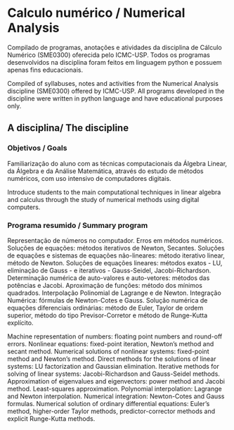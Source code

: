 # **Calculo numérico** / **Numerical Analysis**

Compilado de programas, anotações e atividades da disciplina de Cálculo Numérico (SME0300) oferecida pelo ICMC-USP. Todos os programas desenvolvidos na disciplina foram feitos em linguagem python e possuem apenas fins educacionais.

Compiled of syllabuses, notes and activities from the Numerical Analysis discipline (SME0300) offered by ICMC-USP. All programs developed in the discipline were written in python language and have educational purposes only.

## A disciplina/ The discipline

### Objetivos / Goals

Familiarização do aluno com as técnicas computacionais da Álgebra Linear, da Álgebra e da Análise Matemática, através do estudo de métodos numéricos, com uso intensivo de computadores digitais.
 
Introduce students to the main computational techniques in linear algebra and calculus through the study of numerical methods using digital computers.

### Programa resumido / Summary program

Representação de números no computador. Erros em métodos numéricos. Soluções de equações: métodos iterativos de Newton, Secantes. Soluções de equações e sistemas de equações não-lineares: método iterativo linear, método de Newton. Soluções de equações lineares: métodos exatos - LU, eliminação de Gauss - e iterativos - Gauss-Seidel, Jacobi-Richardson. Determinação numérica de auto-valores e auto-vetores: métodos das potências e Jacobi. Aproximação de funções: método dos mínimos quadrados. Interpolação Polinomial de Lagrange e de Newton. Integração Numérica: fórmulas de Newton-Cotes e Gauss. Solução numérica de equações diferenciais ordinárias: método de Euler, Taylor de ordem superior, método do tipo Previsor-Corretor e método de Runge-Kutta explícito.
 
Machine representation of numbers: floating point numbers and round-off errors. Nonlinear equations: fixed-point iteration, Newton’s method and secant method. Numerical solutions of nonlinear systems: fixed-point method and Newton’s method. Direct methods for the solutions of linear systems: LU factorization and Gaussian elimination. Iterative methods for solving of linear systems: Jacobi-Richardson and Gauss-Seidel methods. Approximation of eigenvalues and eigenvectors: power method and Jacobi method. Least-squares approximation. Polynomial interpolation: Lagrange and Newton interpolation. Numerical integration: Newton-Cotes and Gauss formulas. Numerical solution of ordinary differential equations: Euler’s method, higher-order Taylor methods, predictor-corrector methods and explicit Runge-Kutta methods.
 
